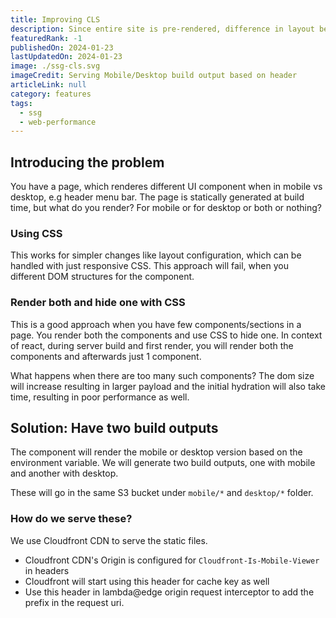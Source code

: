 ```yaml
---
title: Improving CLS
description: Since entire site is pre-rendered, difference in layout between mobile/desktop causes higher CLS.
featuredRank: -1
publishedOn: 2024-01-23
lastUpdatedOn: 2024-01-23
image: ./ssg-cls.svg
imageCredit: Serving Mobile/Desktop build output based on header
articleLink: null
category: features
tags:
  - ssg
  - web-performance
---
```


## Introducing the problem

You have a page, which renderes different UI component when in mobile vs desktop, e.g header menu bar.
The page is statically generated at build time, but what do you render? For mobile or for desktop or both or nothing?

### Using CSS

This works for simpler changes like layout configuration, which can be handled with just responsive CSS.
This approach will fail, when you different DOM structures for the component.

### Render both and hide one with CSS

This is a good approach when you have few components/sections in a page. You render both the components and use CSS to hide one. In context of react, during server build and first render, you will render both the components and afterwards just 1 component.

What happens when there are too many such components? The dom size will increase resulting in larger payload and the initial hydration will also take time, resulting in poor performance as well.

## Solution: Have two build outputs

The component will render the mobile or desktop version based on the environment variable.
We will generate two build outputs, one with mobile and another with desktop.

These will go in the same S3 bucket under `mobile/*` and `desktop/*` folder.

### How do we serve these?

We use Cloudfront CDN to serve the static files.

- Cloudfront CDN's Origin is configured for `Cloudfront-Is-Mobile-Viewer` in headers
- Cloudfront will start using this header for cache key as well
- Use this header in lambda@edge origin request interceptor to add the prefix in the request uri.
